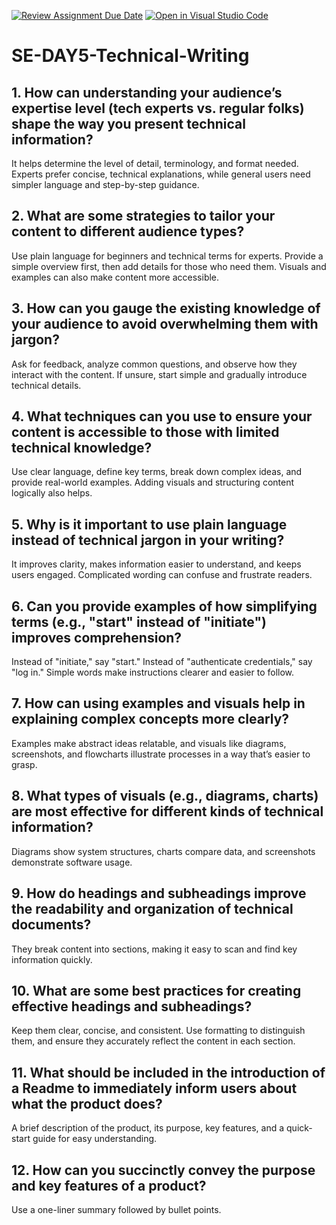 [![Review Assignment Due Date](https://classroom.github.com/assets/deadline-readme-button-22041afd0340ce965d47ae6ef1cefeee28c7c493a6346c4f15d667ab976d596c.svg)](https://classroom.github.com/a/zsAR-pyY)
[![Open in Visual Studio Code](https://classroom.github.com/assets/open-in-vscode-2e0aaae1b6195c2367325f4f02e2d04e9abb55f0b24a779b69b11b9e10269abc.svg)](https://classroom.github.com/online_ide?assignment_repo_id=18416632&assignment_repo_type=AssignmentRepo)
# SE-DAY5-Technical-Writing
## 1. How can understanding your audience’s expertise level (tech experts vs. regular folks) shape the way you present technical information?

It helps determine the level of detail, terminology, and format needed. Experts prefer concise, technical explanations, while general users need simpler language and step-by-step guidance.

## 2. What are some strategies to tailor your content to different audience types?

Use plain language for beginners and technical terms for experts. Provide a simple overview first, then add details for those who need them. Visuals and examples can also make content more accessible.

## 3. How can you gauge the existing knowledge of your audience to avoid overwhelming them with jargon?

Ask for feedback, analyze common questions, and observe how they interact with the content. If unsure, start simple and gradually introduce technical details.

## 4. What techniques can you use to ensure your content is accessible to those with limited technical knowledge?

Use clear language, define key terms, break down complex ideas, and provide real-world examples. Adding visuals and structuring content logically also helps.

## 5. Why is it important to use plain language instead of technical jargon in your writing?

It improves clarity, makes information easier to understand, and keeps users engaged. Complicated wording can confuse and frustrate readers.

## 6. Can you provide examples of how simplifying terms (e.g., "start" instead of "initiate") improves comprehension?

Instead of "initiate," say "start." Instead of "authenticate credentials," say "log in." Simple words make instructions clearer and easier to follow.

## 7. How can using examples and visuals help in explaining complex concepts more clearly?

 Examples make abstract ideas relatable, and visuals like diagrams, screenshots, and flowcharts illustrate processes in a way that’s easier to grasp.

## 8. What types of visuals (e.g., diagrams, charts) are most effective for different kinds of technical information?

 Diagrams show system structures, charts compare data, and screenshots demonstrate software usage. 

## 9. How do headings and subheadings improve the readability and organization of technical documents?

They break content into sections, making it easy to scan and find key information quickly.

## 10. What are some best practices for creating effective headings and subheadings?

Keep them clear, concise, and consistent. Use formatting to distinguish them, and ensure they accurately reflect the content in each section.

## 11. What should be included in the introduction of a Readme to immediately inform users about what the product does?

A brief description of the product, its purpose, key features, and a quick-start guide for easy understanding.

## 12. How can you succinctly convey the purpose and key features of a product?

 Use a one-liner summary followed by bullet points.

